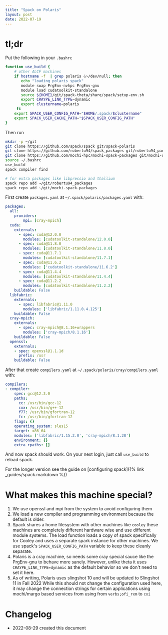 ```yaml
---
title: "Spack on Polaris"
layout: post
date: 2022-07-19
---
```


# tl;dr

Put the following in your `.bashrc`

```bash
function use_build {
    # other ALCF machines
    if hostname -f  | grep polaris &>/dev/null; then
       echo "loading polaris spack"
       module swap PrgEnv-nvhpc PrgEnv-gnu
       module load cudatoolkit-standalone
       source ${HOME}/git/spack-theta/share/spack/setup-env.sh
       export CRAYPE_LINK_TYPE=dynamic
       export clustername=polaris
     fi
    export SPACK_USER_CONFIG_PATH="$HOME/.spack/$clustername"
    export SPACK_USER_CACHE_PATH="$SPACK_USER_CONFIG_PATH"
}
```

Then run

```bash
mkdir -p ~/git
git clone https://github.com/spack/spack git/spack-polaris
git clone https://github.com/robertu94/spack_packages git/robertu94_packages
git clone https://github.com/mochi-hpc/mochi-spack-packages git/mochi-spack-packages
source ~/.bashrc
use_build
spack compiler find

# for extra packages like libpressio and thallium
spack repo add ~/git/robertu94_packages
spack repo add ~/git/mochi-spack-packages
```



First create `packages.yaml` at `~/.spack/polaris/packages.yaml` with:

```yaml
packages:
  all:
    providers:
        mpi: [cray-mpich]
  cuda:
    externals:
      - spec: cuda@12.0.0
        modules: [cudatoolkit-standalone/12.0.0]
      - spec: cuda@11.8.0
        modules: [cudatoolkit-standalone/11.8.0]
      - spec: cuda@11.7.1
        modules: [cudatoolkit-standalone/11.7.1]
      - spec: cuda@11.6.2
        modules: ['cudatoolkit-standalone/11.6.2']
      - spec: cuda@11.4.4
        modules: [cudatoolkit-standalone/11.4.4]
      - spec: cuda@11.2.2
        modules: [cudatoolkit-standalone/11.2.2]
    buildable: False
  libfabric:
    externals:
      - spec: libfabric@1.11.0
        modules: ['libfabric/1.11.0.4.125']
    buildable: False
  cray-mpich:
    externals:
      - spec: cray-mpich@8.1.16+wrappers
        modules: ['cray-mpich/8.1.16']
    buildable: False
  openssl:
    externals:
    - spec: openssl@1.1.1d
      prefix: /usr
    buildable: False
```

After that create `compilers.yaml` at `~/.spack/polaris/cray/compilers.yaml` with:

```yaml
compilers:                                                                                                                                
- compiler:                                                                                                                               
    spec: gcc@12.3.0                                                                                                                      
    paths:                                                                                                                                
      cc: /usr/bin/gcc-12                                                                                                                 
      cxx: /usr/bin/g++-12                                                                                                                
      f77: /usr/bin/gfortran-12                                                                                                           
      fc: /usr/bin/gfortran-12                                                                                                            
    flags: {}                                                                                                                             
    operating_system: sles15                                                                                                              
    target: x86_64                                                                                                                        
    modules: ['libfabric/1.15.2.0', 'cray-mpich/8.1.28']                                                                                  
    environment: {}                                                                                                                       
    extra_rpaths: []
```

And now spack should work.  On your next login, just call `use_build` to reload spack.

For the longer version see the guide on [configuring spack]({% link _guides/spack.markdown %})

# What makes this machine special?

1. We use openssl and mpi from the system to avoid configuring them
2. We load a new compiler and programming environment because the default is older.
3. Spack shares a home filesystem with other machines like `cooley`  these
   machines are completely different hardware wise and use different module
   systems.  The load function loads a copy of spack specifically for Cooley and uses
   a separate spark instance for other machines.  We use spack's
   `SPACK_USER_CONFIG_PATH` variable to keep these cleanly separate.
4. Polaris is a cray machine, so needs some cray special sauce like the
   PrgEnv-gnu to behave more sanely.  However, unlike theta it uses
   `CRAYPE_LINK_TYPE=dynamic` as the default behavior so we don't need to set it here.
5. As of writing, Polaris uses slingshot 10 and will be updated to Slingshot 11 in Fall 2022
   While this should not change the configuration used here, it may change the connection strings
   for certain applications using mochi/margo based services from using from `verbs;ofi_rxm` to `cxi`

# Changelog

+ 2022-08-29 created this document


